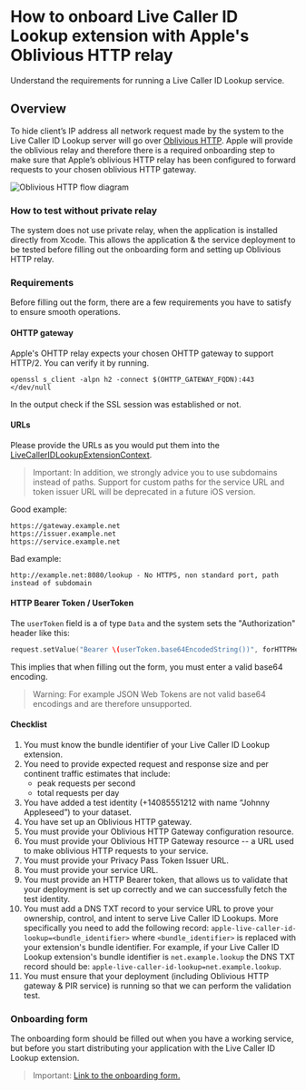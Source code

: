 # How to onboard Live Caller ID Lookup extension with Apple's Oblivious HTTP relay

Understand the requirements for running a Live Caller ID Lookup service.

## Overview

To hide client’s IP address all network request made by the system to the Live Caller ID Lookup server will go over
[Oblivious HTTP](https://www.rfc-editor.org/rfc/rfc9458). Apple will provide the oblivious relay and therefore there is
a required onboarding step to make sure that Apple’s oblivious HTTP relay has been configured to forward requests to
your chosen oblivious HTTP gateway.

![Oblivious HTTP flow diagram](oblivious-http.png)

### How to test without private relay

The system does not use private relay, when the application is installed directly from Xcode. This allows the
application & the service deployment to be tested before filling out the onboarding form and setting up Oblivious HTTP
relay.


### Requirements

Before filling out the form, there are a few requirements you have to satisfy to ensure smooth operations.

#### OHTTP gateway

Apple's OHTTP relay expects your chosen OHTTP gateway to support HTTP/2. You can verify it by running.
```
openssl s_client -alpn h2 -connect $(OHTTP_GATEWAY_FQDN):443 </dev/null
```
In the output check if the SSL session was established or not.

#### URLs
Please provide the URLs as you would put them into the
[LiveCallerIDLookupExtensionContext](https://developer.apple.com/documentation/identitylookup/livecalleridlookupextensioncontext).

> Important: In addition, we strongly advice you to use subdomains instead of paths. Support for custom paths for the
> service URL and token issuer URL will be deprecated in a future iOS version.

Good example:
```
https://gateway.example.net
https://issuer.example.net
https://service.example.net
```

Bad example:
```
http://example.net:8080/lookup - No HTTPS, non standard port, path instead of subdomain
```

#### HTTP Bearer Token / UserToken
The `userToken` field is a of type `Data` and the system sets the "Authorization" header like this:
```swift
request.setValue("Bearer \(userToken.base64EncodedString())", forHTTPHeaderField: "Authorization")
```
This implies that when filling out the form, you must enter a valid base64 encoding.
> Warning: For example JSON Web Tokens are not valid base64 encodings and are therefore unsupported.

#### Checklist

1. You must know the bundle identifier of your Live Caller ID Lookup extension.
2. You need to provide expected request and response size and per continent traffic estimates that include:
    * peak requests per second
    * total requests per day
3. You have added a test identity (+14085551212 with name “Johnny Appleseed”) to your dataset.
4. You have set up an Oblivious HTTP gateway.
5. You must provide your Oblivious HTTP Gateway configuration resource.
6. You must provide your Oblivious HTTP Gateway resource -- a URL used to make oblivious HTTP requests to your service.
7. You must provide your Privacy Pass Token Issuer URL.
8. You must provide your service URL.
9. You must provide an HTTP Bearer token, that allows us to validate that your deployment is set up correctly and we can
   successfully fetch the test identity.
10. You must add a DNS TXT record to your service URL to prove your ownership, control, and intent to serve Live Caller
    ID Lookups. More specifically you need to add the following record:
    `apple-live-caller-id-lookup=<bundle_identifier>` where `<bundle_identifier>` is replaced with your extension's
    bundle identifier. For example, if your Live Caller ID Lookup extension's bundle identifier is `net.example.lookup`
    the DNS TXT record should be: `apple-live-caller-id-lookup=net.example.lookup`.
11. You must ensure that your deployment (including Oblivious HTTP gateway & PIR service) is running so that we can
    perform the validation test.

### Onboarding form

The onboarding form should be filled out when you have a working service, but before you start distributing your
application with the Live Caller ID Lookup extension.

> Important: [Link to the onboarding form.](https://developer.apple.com/contact/request/live-caller-id-lookup/)
